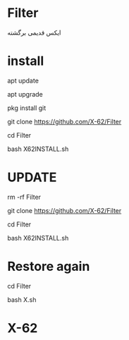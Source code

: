 # Filter

ایکس قدیمی برگشته

# install 

apt update 

apt upgrade

pkg install git

git clone https://github.com/X-62/Filter

cd Filter

bash X62INSTALL.sh

# UPDATE

rm -rf Filter

git clone https://github.com/X-62/Filter

cd Filter

bash X62INSTALL.sh

# Restore again

cd Filter

bash X.sh

# X-62

